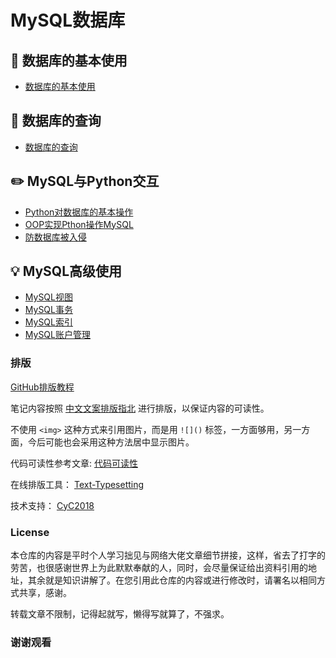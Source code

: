MySQL数据库  
====

## :watermelon: 数据库的基本使用
- [数据库的基本使用](https://github.com/KissMyLady/MySQL/blob/master/Note/1_1.md)  

## :wrench:  数据库的查询  
- [数据库的查询]()  


## :pencil2: MySQL与Python交互  
- [Python对数据库的基本操作](https://github.com/KissMyLady/MySQL/blob/master/Note/py_mysql1.md)  
- [OOP实现Pthon操作MySQL](https://github.com/KissMyLady/MySQL/blob/master/Note/OOP_SQL.md)  
- [防数据库被入侵](https://github.com/KissMyLady/MySQL/blob/master/Note/mysql_defense1.md)  

## :bulb: MySQL高级使用  
- [MySQL视图](https://github.com/KissMyLady/MySQL/blob/master/Note/see_photo.md)  
- [MySQL事务]()  
- [MySQL索引]()  
- [MySQL账户管理]()  


### 排版  

[GitHub排版教程](https://github.com/KissMyLady/MySQL/blob/master/Note/typesetting.md)  

笔记内容按照 [中文文案排版指北](https://github.com/sparanoid/chinese-copywriting-guidelines) 进行排版，以保证内容的可读性。  

不使用 `<img>` 这种方式来引用图片，而是用 `![]()` 标签，一方面够用，另一方面，今后可能也会采用这种方法居中显示图片。  

代码可读性参考文章:  [代码可读性](https://github.com/KissMyLady/MySQL/blob/master/Note/Clear_Read_code.md)  

在线排版工具： [Text-Typesetting](https://github.com/CyC2018/Text-Typesetting)  

技术支持： [CyC2018](https://github.com/CyC2018/Text-Typesetting)  

### License  
本仓库的内容是平时个人学习拙见与网络大佬文章细节拼接，这样，省去了打字的劳苦，也很感谢世界上为此默默奉献的人，同时，会尽量保证给出资料引用的地址，其余就是知识讲解了。在您引用此仓库的内容或进行修改时，请署名以相同方式共享，感谢。  

转载文章不限制，记得起就写，懒得写就算了，不强求。  

### 谢谢观看   



